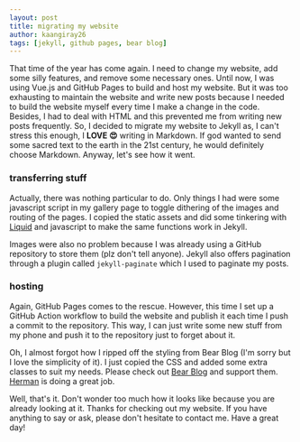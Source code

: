 ```yaml
---
layout: post
title: migrating my website
author: kaangiray26
tags: [jekyll, github pages, bear blog]
---
```

That time of the year has come again. I need to change my website, add some silly features, and remove some necessary ones. Until now, I was using Vue.js and GitHub Pages to build and host my website. But it was too exhausting to maintain the website and write new posts because I needed to build the website myself every time I make a change in the code. Besides, I had to deal with HTML and this prevented me from writing new posts frequently. So, I decided to migrate my website to Jekyll as, I can't stress this enough, I **LOVE 😍** writing in Markdown. If god wanted to send some sacred text to the earth in the 21st century, he would definitely choose Markdown. Anyway, let's see how it went.

### transferring stuff
Actually, there was nothing particular to do. Only things I had were some javascript script in my gallery page to toggle dithering of the images and routing of the pages. I copied the static assets and did some tinkering with [Liquid](https://shopify.github.io/liquid/) and javascript to make the same functions work in Jekyll.

Images were also no problem because I was already using a GitHub repository to store them (plz don't tell anyone). Jekyll also offers pagination through a plugin called `jekyll-paginate` which I used to paginate my posts.

### hosting
Again, GitHub Pages comes to the rescue. However, this time I set up a GitHub Action workflow to build the website and publish it each time I push a commit to the repository. This way, I can just write some new stuff from my phone and push it to the repository just to forget about it.

Oh, I almost forgot how I ripped off the styling from Bear Blog (I'm sorry but I love the simplicity of it). I just copied the CSS and added some extra classes to suit my needs. Please check out [Bear Blog](https://bearblog.dev) and support them. [Herman](https://herman.bearblog.dev/) is doing a great job.

Well, that's it. Don't wonder too much how it looks like because you are already looking at it. Thanks for checking out my website. If you have anything to say or ask, please don't hesitate to contact me. Have a great day!
